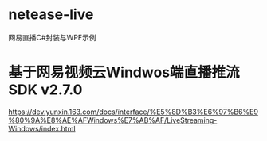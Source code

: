 # netease-live
网易直播C#封装与WPF示例

# 基于网易视频云Windwos端直播推流SDK v2.7.0
https://dev.yunxin.163.com/docs/interface/%E5%8D%B3%E6%97%B6%E9%80%9A%E8%AE%AFWindows%E7%AB%AF/LiveStreaming-Windows/index.html
